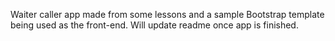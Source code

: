 Waiter caller app made from some lessons and a sample Bootstrap template being used as the front-end. Will update readme once app is finished.
